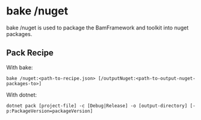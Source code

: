 # bake /nuget

bake /nuget is used to package the BamFramework and toolkit into nuget packages.

## Pack Recipe
With bake:

`bake /nuget:<path-to-recipe.json> [/outputNuget:<path-to-output-nuget-packages-to>]`

With dotnet:

`dotnet pack [project-file] -c [Debug|Release] -o [output-directory] [-p:PackageVersion=packageVersion]` 
